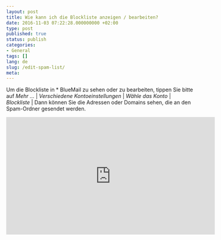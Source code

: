 ```yaml
---
layout: post
title: Wie kann ich die Blockliste anzeigen / bearbeiten?
date: 2016-11-03 07:22:28.000000000 +02:00
type: post
published: true
status: publish
categories:
- General
tags: []
lang: de
slug: /edit-spam-list/
meta:
---
```


Um die Blockliste in * BlueMail zu sehen oder zu bearbeiten, tippen Sie bitte auf *Mehr ...* \| *Verschiedene Kontoeinstellungen* \| *Wähle das Konto* \| *Blockliste* \| Dann können Sie die Adressen oder Domains sehen, die an den Spam-Ordner gesendet werden.

<iframe src="https://www.youtube.com/embed/EioYfjbeZbU?list=PLXcA1xyD8E7dB0XsKApln4AqCumFbmOJK&amp;loop=1" width="560" height="315" frameborder="0" allowfullscreen="allowfullscreen"></iframe>
